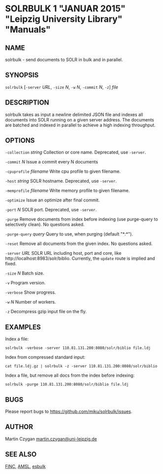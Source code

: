 SOLRBULK 1 "JANUAR 2015" "Leipzig University Library" "Manuals"
=================================================================

NAME
----

solrbulk - send documents to SOLR in bulk and in parallel.

SYNOPSIS
--------

`solrbulk` [`-server` *URL*, `-size` *N*, `-w` *N*, `-commit` *N*, `-z`] *file*

DESCRIPTION
-----------

solrbulk takes as input a newline delimited JSON file and indexes all documents
into SOLR running on a given server address. The documents are batched and
indexed in parallel to achieve a high indexing throughput.

OPTIONS
-------

`-collection` *string*
  Collection or core name. Deprecated, use `-server`.

`-commit` *N*
  Issue a commit every N documents

`-cpuprofile` *filename*
  Write cpu profile to given filename.

`-host` *string*
  SOLR hostname. Deprecated, use `-server`.

`-memprofile` *filename*
  Write memory profile to given filename.

`-optimize`
  Issue an optimize after final commit.

`-port` *N*
  SOLR port. Deprecated, use `-server`.

`-purge`
  Remove documents from index before indexing (use purge-query to selectively clean). No questions asked.

`-purge-query` *query*
  Query to use, when purging (default "\*:\*").

`-reset`
  Remove all documents from the given index. No questions asked.

`-server` *URL*
  SOLR URL including host, port and core, like http://localhost:8983/solr/biblio. Currently, the `update` route is implied and fixed.

`-size` *N*
  Batch size.

`-v`
  Program version.

`-verbose`
  Show progress.

`-w` *N*
  Number of workers.

`-z`
  Decompress gzip input file on the fly.

EXAMPLES
--------

Index a file:

  `solrbulk -verbose -server 110.81.131.200:8080/solr/biblio file.ldj`

Index from compressed standard input:

  `cat file.ldj.gz | solrbulk -z -server 110.81.131.200:8080/solr/biblio`

Index a file, but remove all docs from the index before indexing:

  `solrbulk -purge 110.81.131.200:8080/solr/biblio file.ldj`

BUGS
----

Please report bugs to https://github.com/miku/solrbulk/issues.

AUTHOR
------

Martin Czygan <martin.czygan@uni-leipzig.de>

SEE ALSO
--------

[FINC](https://finc.info), [AMSL](http://amsl.technology/), [esbulk](https://github.com/miku/esbulk)
